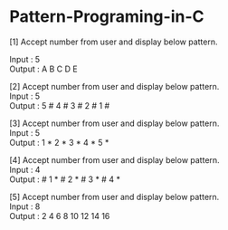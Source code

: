 # Pattern-Programing-in-C
[1] Accept number from user and display below pattern. 

  Input : 5\
  Output : A B C D E

[2] Accept number from user and display below pattern.\
    Input : 5\
    Output : 5 # 4 # 3 # 2 # 1 #
    
[3] Accept number from user and display below pattern.\
Input : 5\
Output : 1 * 2 * 3 * 4 * 5 *

[4] Accept number from user and display below pattern.\
Input : 4 \
Output : # 1 * # 2 * # 3 * # 4 *

[5] Accept number from user and display below pattern.\
Input : 8 \
Output : 2 4 6 8 10 12 14 16
